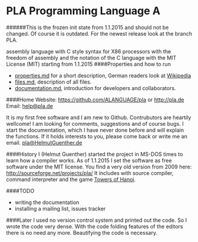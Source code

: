 PLA Programming Language A
=
######This is the frozen init state from 1.1.2015 and should not be changed. Of course it is outdated. For the newest release look at the branch PLA.

assembly language with C style syntax for X86 processors with the freedom of assembly and the notation of the C language with the MIT License (MIT) starting from 1.1.2015
####Properties and how to run
* [properties.md](properties.md) for a short description,  German readers look at [Wikipedia](http://de.wikipedia.org/wiki/Programming_language_A)
* [files.md](files.md), description of all files.
* [documentation.md](documentation.md), introduction for developers and collaborators.

####Home
Website: https://github.com/ALANGUAGE/pla or http://pla.de
Email: help@pla.de

It is my first free software and I am new to Github. Contrubutors are heartily wellcome! 
I am looking for comments, suggestions and of  course bugs. I start the documentation, which I have never done before and will explain the functions. If it holds interests to you, please come back or write me an email. pla@HelmutGuenther.de

####History
I (Helmut Guenther) started the project in MS-DOS times to learn how a compiler works.
As of 1.1.2015 I set the software as free software under the MIT license.
You find a very old version from 2009 here: http://sourceforge.net/projects/pla/
It includes with source compiler, command interpreter and the game [Towers of Hanoi](http://en.wikipedia.org/wiki/Tower_of_Hanoi).

####TODO
* writing the documentation
* installing a mailing list, issues tracker

####Later
I used no version control system and printed out the code. 
So I wrote the code very dense. With the code folding features of the editors 
there is no need any more. Beautifying the code is necessary.

